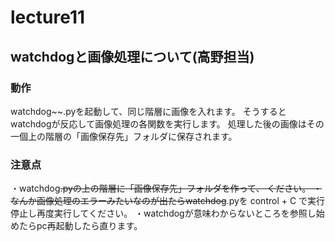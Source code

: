 # lecture11

## watchdogと画像処理について(高野担当)
### 動作
watchdog~~.pyを起動して、同じ階層に画像を入れます。
そうするとwatchdogが反応して画像処理の各関数を実行します。
処理した後の画像はその一個上の階層の「画像保存先」フォルダに保存されます。

 ### 注意点
・watchdog~~.pyの上の階層に「画像保存先」フォルダを作って、
ください。
・なんか画像処理のエラーみたいなのが出たらwatchdog~~.pyを
control + C で実行停止し再度実行してください。
・watchdogが意味わからないところを参照し始めたらpc再起動したら直ります。

